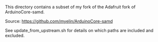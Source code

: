 This directory contains a subset of my fork of the Adafruit fork of ArduinoCore-samd.

Source: https://github.com/myelin/ArduinoCore-samd

See update_from_upstream.sh for details on which paths are included and excluded.
